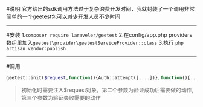 #说明
官方给出的sdk调用方法过于复杂浪费开发时间，我就封装了一个调用非常简单的一个geetest包可以减少开发人员不少时间
***
#安装
1.`composer require laraveler/geetest`
2.在config/app.php providers数组里加入`geetest\provider\geetestServiceProvider::class`
3.执行 `php artisan vendor:publish`
***
#调用
```php
geetest::init($request,function(){Auth::attempt([....])},function(){....});
```
>初始化时需要注入$request对象，第二个参数为验证成功后需要做的动作,第三个参数为验证失败需要的动作
